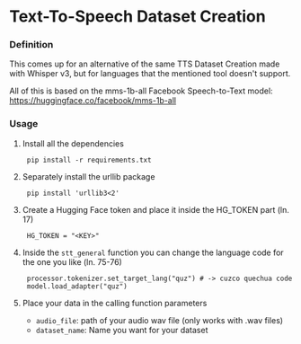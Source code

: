 # Text-To-Speech Dataset Creation

### Definition
This comes up for an alternative of the same TTS Dataset Creation made with Whisper v3, but for languages that the mentioned tool doesn't support. 

All of this is based on the mms-1b-all Facebook Speech-to-Text model: https://huggingface.co/facebook/mms-1b-all 


### Usage
1. Install all the dependencies

        pip install -r requirements.txt
2. Separately install the urllib package

        pip install 'urllib3<2'
3. Create a Hugging Face token and place it inside the HG_TOKEN part (ln. 17)

        HG_TOKEN = "<KEY>"
4. Inside the `stt_general` function you can change the language code for the one you like (ln. 75-76)

        processor.tokenizer.set_target_lang("quz") # -> cuzco quechua code
        model.load_adapter("quz")
5. Place your data in the calling function parameters
    - `audio_file`: path of your audio wav file (only works with .wav files)
    - `dataset_name`: Name you want for your dataset